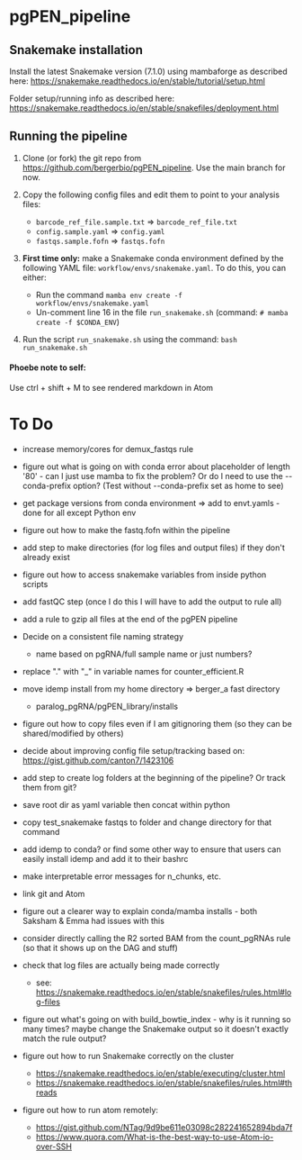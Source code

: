 # pgPEN_pipeline

## Snakemake installation
Install the latest Snakemake version (7.1.0) using mambaforge as described here:
https://snakemake.readthedocs.io/en/stable/tutorial/setup.html

Folder setup/running info as described here:
https://snakemake.readthedocs.io/en/stable/snakefiles/deployment.html

## Running the pipeline

1. Clone (or fork) the git repo from https://github.com/bergerbio/pgPEN_pipeline. Use the main branch for now.

2. Copy the following config files and edit them to point to your analysis files:
    * `barcode_ref_file.sample.txt` => `barcode_ref_file.txt`
    * `config.sample.yaml` => `config.yaml`
    * `fastqs.sample.fofn` => `fastqs.fofn`

3. **First time only:** make a Snakemake conda environment defined by the following YAML file: `workflow/envs/snakemake.yaml`. To do this, you can either:
    * Run the command `mamba env create -f workflow/envs/snakemake.yaml`
    * Un-comment line 16 in the file `run_snakemake.sh` (command: `# mamba create -f $CONDA_ENV`)

4. Run the script `run_snakemake.sh` using the command: `bash run_snakemake.sh`


#### Phoebe note to self:
Use ctrl + shift + M to see rendered markdown in Atom

# To Do

* increase memory/cores for demux_fastqs rule

* figure out what is going on with conda error about placeholder of length '80' - can I just use mamba to fix the problem? Or do I need to use the --conda-prefix option? (Test without --conda-prefix set as home to see)

* get package versions from conda environment => add to envt.yamls - done for all except Python env

* figure out how to make the fastq.fofn within the pipeline

* add step to make directories (for log files and output files) if they don't already exist

* figure out how to access snakemake variables from inside python scripts

* add fastQC step (once I do this I will have to add the output to rule all)

* add a rule to gzip all files at the end of the pgPEN pipeline

* Decide on a consistent file naming strategy
  * name based on pgRNA/full sample name or just numbers?

* replace "." with "_" in variable names for counter_efficient.R

* move idemp install from my home directory => berger_a fast directory
  * paralog_pgRNA/pgPEN_library/installs

* figure out how to copy files even if I am gitignoring them (so they can be shared/modified by others)

* decide about improving config file setup/tracking based on: https://gist.github.com/canton7/1423106

* add step to create log folders at the beginning of the pipeline? Or track them from git?

* save root dir as yaml variable then concat within python

* copy test_snakemake fastqs to folder and change directory for that command

* add idemp to conda? or find some other way to ensure that users can easily install idemp and add it to their bashrc

* make interpretable error messages for n_chunks, etc.

* link git and Atom

* figure out a clearer way to explain conda/mamba installs - both Saksham & Emma had issues with this

* consider directly calling the R2 sorted BAM from the count_pgRNAs rule (so that it shows up on the DAG and stuff)

* check that log files are actually being made correctly
  * see: https://snakemake.readthedocs.io/en/stable/snakefiles/rules.html#log-files

* figure out what's going on with build_bowtie_index - why is it running so many times? maybe change the Snakemake output so it doesn't exactly match the rule output?

* figure out how to run Snakemake correctly on the cluster
  * https://snakemake.readthedocs.io/en/stable/executing/cluster.html
  * https://snakemake.readthedocs.io/en/stable/snakefiles/rules.html#threads

* figure out how to run atom remotely:
  * https://gist.github.com/NTag/9d9be611e03098c282241652894bda7f
  * https://www.quora.com/What-is-the-best-way-to-use-Atom-io-over-SSH
